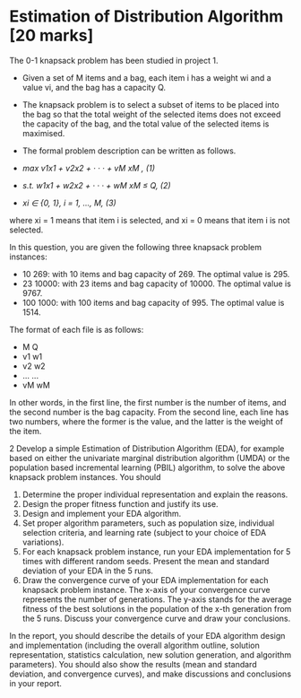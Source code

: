 

# Estimation of Distribution Algorithm [20 marks]

The 0-1 knapsack problem has been studied in project 1. 

* Given a set of M items and a bag, each item i has a weight wi and a value vi, and the bag has a capacity Q. 
* The knapsack problem is to select a subset of items to be placed into the bag so that the total weight of the selected items does not exceed the capacity of the bag, and the total value of the selected items is maximised. 
* The formal problem description can be written as follows.


* _max v1x1 + v2x2 + · · · + vM xM , (1)_
* _s.t. w1x1 + w2x2 + · · · + wM xM ≤ Q, (2)_
* _xi ∈ {0, 1}, i = 1, ..., M, (3)_

where xi = 1 means that item i is selected, and xi = 0 means that item i is not selected.

In this question, you are given the following three knapsack problem instances:

* 10 269: with 10 items and bag capacity of 269. The optimal value is 295.
* 23 10000: with 23 items and bag capacity of 10000. The optimal value is 9767.
* 100 1000: with 100 items and bag capacity of 995. The optimal value is 1514.

The format of each file is as follows:

* M Q
* v1 w1
* v2 w2
* ... ...
* vM wM

In other words, in the first line, the first number is the number of items, and the second number is the bag capacity. From the second line, each line has two numbers, where the former is the value, and the latter is the weight of the item.

2
Develop a simple Estimation of Distribution Algorithm (EDA), for example based on either the univariate marginal distribution algorithm (UMDA) or the population based incremental learning (PBIL) algorithm, to solve the above knapsack problem instances. You should

1. Determine the proper individual representation and explain the reasons.
2. Design the proper fitness function and justify its use.
3. Design and implement your EDA algorithm.
4. Set proper algorithm parameters, such as population size, individual selection criteria, and learning rate (subject to your choice of EDA variations).
5. For each knapsack problem instance, run your EDA implementation for 5 times with different random seeds. Present the mean and standard deviation of your EDA in the 5 runs.
6. Draw the convergence curve of your EDA implementation for each knapsack problem instance. The x-axis of your convergence curve represents the number of generations. The y-axis stands for the average fitness of the best solutions in the population of the x-th generation from the 5 runs. Discuss your convergence curve and draw your conclusions.

In the report, you should describe the details of your EDA algorithm design and implementation (including the overall algorithm outline, solution representation, statistics calculation, new solution generation, and algorithm parameters). You should also show the results (mean and standard deviation, and convergence curves), and make discussions and conclusions in your report.